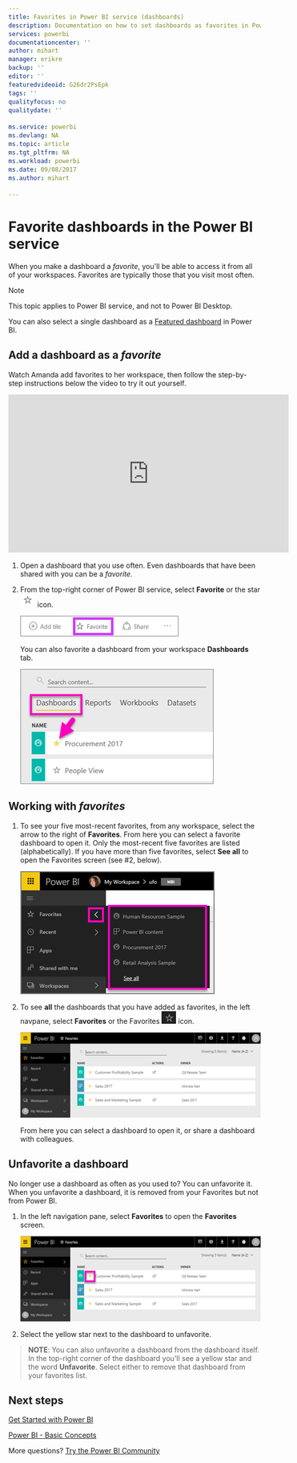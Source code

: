 ```yaml
---
title: Favorites in Power BI service (dashboards)
description: Documentation on how to set dashboards as favorites in Power BI service
services: powerbi
documentationcenter: ''
author: mihart
manager: erikre
backup: ''
editor: ''
featuredvideoid: G26dr2PsEpk
tags: ''
qualityfocus: no
qualitydate: ''

ms.service: powerbi
ms.devlang: NA
ms.topic: article
ms.tgt_pltfrm: NA
ms.workload: powerbi
ms.date: 09/08/2017
ms.author: mihart

---
```

# Favorite dashboards in the Power BI service
When you make a dashboard a *favorite*,  you'll be able to access it from all of your workspaces.  Favorites are typically those that you visit most often.

> [!NOTE]
> This topic applies to Power BI service, and not to Power BI Desktop.
> 
> 

You can also select a single dashboard as a [Featured dashboard](service-dashboard-featured.md) in Power BI.

## Add a dashboard as a *favorite*
Watch Amanda add favorites to her workspace, then follow the step-by-step instructions below the video to try it out yourself.

<iframe width="560" height="315" src="https://www.youtube.com/embed/G26dr2PsEpk" frameborder="0" allowfullscreen></iframe>


1. Open a dashboard that you use often. Even dashboards that have been shared with you can be a *favorite*.
2. From the top-right corner of Power BI service, select **Favorite** or the star ![](media/service-dashboard-favorite/power-bi-favorite-icon.png)  icon.
   
   ![](media/service-dashboard-favorite/powerbi-dashboard-favorite.png)
   
   You can also favorite a dashboard from your workspace **Dashboards** tab.
   
   ![](media/service-dashboard-favorite/power-bi-dashboard-favorite.png)

## Working with *favorites*
1. To see your five most-recent favorites, from any workspace, select the arrow to the right of **Favorites**.  From here you can select a favorite dashboard to open it. Only the most-recent five favorites are listed (alphabetically). If you have more than five favorites, select **See all** to open the Favorites screen (see #2, below). 
   
   ![](media/service-dashboard-favorite/power-bi-favorite-flyout-new.png)
2. To see **all** the dashboards that you have added as favorites, in the left navpane, select **Favorites** or the Favorites ![](media/service-dashboard-favorite/power-bi-favorites-icon.png)  icon.  
   
    ![](media/service-dashboard-favorite/power-bi-favorites-screen.png)
   
   From here you can select a dashboard to open it, or share a dashboard with colleagues.

## Unfavorite a dashboard
No longer use a dashboard as often as you used to?  You can unfavorite it. When you unfavorite a dashboard, it is removed from your Favorites but not from Power BI.

1. In the left navigation pane, select **Favorites** to open the **Favorites** screen.
   
   ![](media/service-dashboard-favorite/power-bi-unfavorites-screen.png)
2. Select the yellow star next to the dashboard to unfavorite.

> **NOTE**: You can also unfavorite a dashboard from the dashboard itself. In the top-right corner of the dashboard you'll see a yellow star and the word **Unfavorite**. Select either to remove that dashboard from your favorites list. 
> 
> 

## Next steps
[Get Started with Power BI](service-get-started.md)

[Power BI - Basic Concepts](service-basic-concepts.md)

More questions? [Try the Power BI Community](http://community.powerbi.com/)


